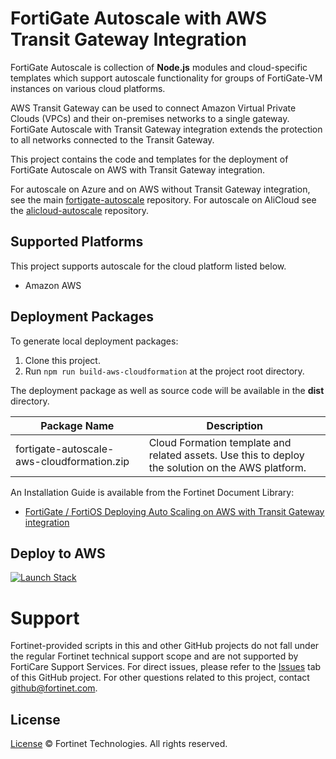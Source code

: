 # FortiGate Autoscale with AWS Transit Gateway Integration

FortiGate Autoscale is collection of **Node.js** modules and cloud-specific templates which support autoscale functionality for groups of FortiGate-VM instances on various cloud platforms.

AWS Transit Gateway can be used to connect Amazon Virtual Private Clouds (VPCs) and their on-premises networks to a single gateway. FortiGate Autoscale with Transit Gateway integration extends the protection to all networks connected to the Transit Gateway.

This project contains the code and templates for the deployment of FortiGate Autoscale on AWS with Transit Gateway integration.

For autoscale on Azure and on AWS without Transit Gateway integration, see the main [fortigate-autoscale](https://github.com/fortinet/fortigate-autoscale/) repository. For autoscale on AliCloud see the [alicloud-autoscale](https://github.com/fortinet/alicloud-autoscale/) repository.

## Supported Platforms
This project supports autoscale for the cloud platform listed below.

  * Amazon AWS

## Deployment Packages
To generate local deployment packages:

  1. Clone this project.
  2. Run `npm run build-aws-cloudformation` at the project root directory.

The deployment package as well as source code will be available in the **dist** directory.

| Package Name | Description |
| ------ | ------ |
| fortigate-autoscale-aws-cloudformation.zip | Cloud Formation template and related assets. Use this to deploy the solution on the AWS platform.|

An Installation Guide is available from the Fortinet Document Library:

  * [FortiGate / FortiOS Deploying Auto Scaling on AWS with Transit Gateway integration](https://docs.fortinet.com/vm/aws/fortigate/6.2/aws-cookbook/6.2.0/397979/deploying-auto-scaling-on-aws)

## Deploy to AWS

<a href="https://console.aws.amazon.com/cloudformation/home?region=us-west-2#/stacks/new?stackName=fortigate-autoscale&templateURL=https://s3-us-west-2.amazonaws.com/fortinet-github-aws-release-artifacts/fortigate-autoscale-aws-tgw/master/fortigate-autoscale-aws-cloudformation/templates/workload-master.template"><img alt="Launch Stack" src="https://s3.amazonaws.com/cloudformation-examples/cloudformation-launch-stack.png"></a>


# Support
Fortinet-provided scripts in this and other GitHub projects do not fall under the regular Fortinet technical support scope and are not supported by FortiCare Support Services.
For direct issues, please refer to the [Issues](https://github.com/fortinet/fortigate-autoscale-aws-tgw/issues) tab of this GitHub project.
For other questions related to this project, contact [github@fortinet.com](mailto:github@fortinet.com).

## License
[License](https://github.com/fortinet/fortigate-autoscale-aws-tgw/blob/master/LICENSE) © Fortinet Technologies. All rights reserved.
